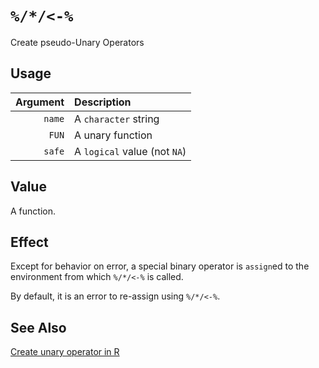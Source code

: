 `%/*/<-%`
=========

Create pseudo-Unary Operators

Usage
-----

| Argument | Description                  |
| -------: | :--------------------------- |
|   `name` | A `character` string         |
|    `FUN` | A unary function             |
|   `safe` | A `logical` value (not `NA`) |

Value
-----

A function.

Effect
------

Except for behavior on error,
a special binary operator is `assign`ed to the environment from which `%/*/<-%` is called.

By default, it is an error to re-assign using `%/*/<-%`.

See Also
--------

[Create unary operator in R](https://stackoverflow.com/questions/48208590/create-unary-operator-in-r)
